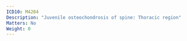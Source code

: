 ```yaml
---
ICD10: M4204
Description: "Juvenile osteochondrosis of spine: Thoracic region"
Matters: No
Weight: 0
---
```


